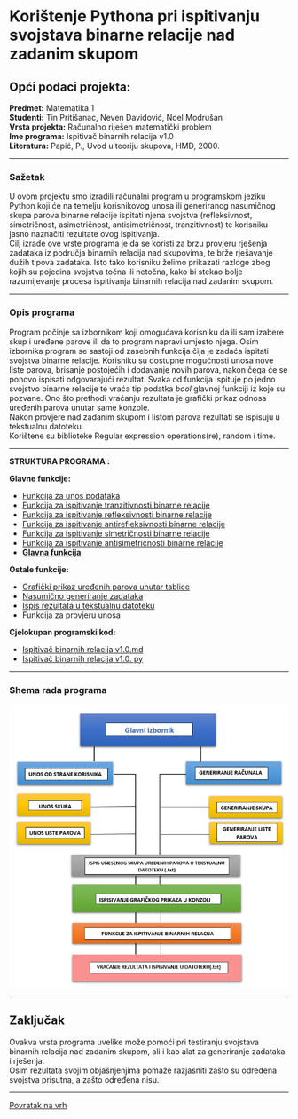 # Korištenje Pythona pri ispitivanju svojstava binarne relacije nad zadanim skupom
<a id="top"></a>
## Opći podaci projekta:
**Predmet:** Matematika 1  
**Studenti:** Tin Pritišanac, Neven Davidović, Noel Modrušan  
**Vrsta projekta:** Računalno riješen matematički problem  
**Ime programa:** Ispitivač binarnih relacija v1.0  
**Literatura:** Papić, P., Uvod u teoriju skupova, HMD, 2000.  

_____________________________________________________________________________
### Sažetak

U ovom projektu smo izradili računalni program u programskom jeziku Python koji će na temelju korisnikovog unosa ili generiranog nasumičnog skupa parova binarne relacije  ispitati njena svojstva (refleksivnost, simetričnost, asimetričnost, antisimetričnost, tranzitivnost) te korisniku jasno naznačiti rezultate ovog ispitivanja.  
Cilj izrade ove vrste programa je da se koristi za brzu provjeru rješenja zadataka iz područja binarnih relacija nad skupovima, te brže rješavanje dužih tipova zadataka. Isto tako korisniku želimo prikazati razloge zbog kojih su pojedina svojstva točna ili netočna, kako bi stekao bolje razumijevanje procesa ispitivanja binarnih relacija nad zadanim skupom. 

_____________________________________________________________________________

### Opis programa

Program počinje sa izbornikom koji omogućava korisniku da ili sam izabere skup i uređene parove ili da to program napravi umjesto njega.
Osim izbornika program se sastoji od zasebnih funkcija čija je zadaća ispitati svojstva binarne relacije. Korisniku su dostupne mogućnosti unosa nove liste parova, brisanje postojećih i dodavanje novih parova, nakon čega će se ponovo ispisati odgovarajući rezultat. 
Svaka od funkcija ispituje po jedno svojstvo binarne relacije te vraća tip podatka *bool* glavnoj funkciji iz koje su pozvane.   Ono što prethodi vraćanju rezultata je grafički prikaz odnosa uređenih parova unutar same konzole.  
Nakon provjere nad zadanim skupom i listom parova rezultati se ispisuju u tekstualnu datoteku.  
Korištene su biblioteke Regular expression operations(re), random i time. 

_____________________________________________________________________________
**STRUKTURA PROGRAMA :**  
  
**Glavne funkcije:**
 - [Funkcija za unos podataka](Funkcije/UnosPodataka.md)  
 - [Funkcija za ispitivanje tranzitivnosti binarne relacije](Funkcije/Tranzitivnost.md)    
 - [Funkcija za ispitivanje refleksivnosti binarne relacije](Funkcije/Refleksivnost.md)  
 - [Funkcija za ispitivanje antirefleksivnosti binarne relacije](Funkcije/Antirefleksivnost.md)  
 - [Funkcija za ispitivanje simetričnosti binarne relacije](Funkcije/Simetričnost.md)    
 - [Funkcija za ispitivanje antisimetričnosti binarne relacije](Funkcije/Antisimetričnost.md)  
 - [**Glavna funkcija**](Funkcije/GlavnaFunkcija.md) 


**Ostale funkcije:**
- [Grafički prikaz uređenih parova unutar tablice](Features/GrafickiPrikaz.md)
- [Nasumično generiranje zadataka](Features/RandomGeneriranje.md)
- [Ispis rezultata u tekstualnu datoteku](Features/IspisRezultata.md)  
- Funkcija za provjeru unosa
  

**Cjelokupan programski kod:**  
- [Ispitivač binarnih relacija v1.0.md](Programski_kod.md)
- [Ispitivač binarnih relacija v1.0. py](Projekt.py)
____________________________________________________________________________
### Shema rada programa

![](Program_shema.png)
_____________________________________________________________________________
## Zaključak

Ovakva vrsta programa uvelike može pomoći pri testiranju svojstava binarnih relacija nad zadanim skupom, ali i kao alat za generiranje zadataka i rješenja.   
Osim rezultata svojim objašnjenjima pomaže razjasniti zašto su određena svojstva prisutna, a  zašto određena nisu.  

_________________________________________________________________________________
<a href="#top">Povratak na vrh</a>



